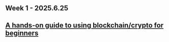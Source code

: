 ## Week 1 - 2025.6.25

## [A hands-on guide to using blockchain/crypto for beginners](https://docs.google.com/document/d/1xjWpj86JkwTFuCxuj7hKMxoqG53StoflWZfG8OH6y6w/edit?usp=sharing)


